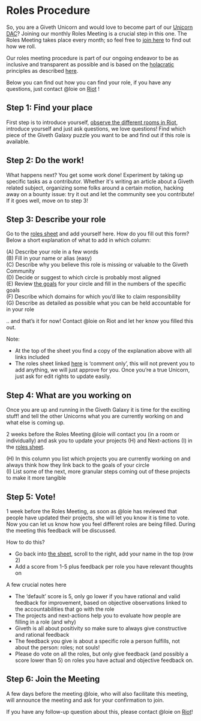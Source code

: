 # Roles Procedure



So, you are a Giveth Unicorn and would love to become part of our [Unicorn DAC](https://wiki.giveth.io/dac/Unicorn-DAC/)? Joining our monthly Roles Meeting is a crucial step in this one. The Roles Meeting takes place every month; so feel free to [join here](https://meet.jit.si/giveth-gov) to find out how we roll. 


Our roles meeting procedure is part of our ongoing endeavor to be as inclusive and transparent as possible and is based on the [holacratic](https://www.holacracy.org/) principles as described [here](https://blog.holacracy.org/writing-roles-accountabilities-in-holacracy-eb9d83e363bf).


Below you can find out how you can find your role, if you have any questions, just contact @loie on [Riot](http://join.giveth.io) !


## Step 1: Find your place 

First step is to introduce yourself, [observe the different rooms in Riot](http://join.giveth.io), introduce yourself and just ask questions, we love questions! Find which piece of the Giveth Galaxy puzzle you want to be and find out if this role is available.   

## Step 2: Do the work! 

What happens next? You get some work done! Experiment by taking up specific tasks as a contributor. Whether it's writing an article about a Giveth related subject, organizing some folks around a certain motion, hacking away on a bounty issue: try it out and let the community see you contribute! If it goes well, move on to step 3!

## Step 3: Describe your role

Go to the [roles sheet](https://docs.google.com/spreadsheets/d/10yFmRviEoeUCg8GfWizHBtkFqU9kgm_OhmIj9Lt-ONU/edit?usp=sharing) and add yourself here. 
How do you fill out this form? Below a short explanation of what to add in which column:

(A) Describe your role in a few words <br>
(B) Fill in your name or alias (easy) <br>
(C) Describe why you believe this role is missing or valuable to the Giveth Community  <br>
(D) Decide or suggest to which circle is probably most aligned  <br>
(E) Review [the goals](https://docs.google.com/document/d/15bD4zWmNGseSehNMS2ZYVUcTGXKp3B-REFf8A-0B7Xs/edit?usp=sharing) for your circle and fill in the numbers of the specific goals  <br>
(F) Describe which domains for which you’d like to claim responsibility  <br>
(G) Describe as detailed as possible what you can be held accountable for in your role <br>


.. and that’s it for now! Contact @loie on Riot and let her know you filled this out. 


Note: 
- At the top of the sheet you find a copy of the explanation above with all links included
- The roles sheet linked [here](https://docs.google.com/spreadsheets/d/10yFmRviEoeUCg8GfWizHBtkFqU9kgm_OhmIj9Lt-ONU/edit?usp=sharing) is ‘comment only’, this will not prevent you to add anything, we will just approve for you. Once you’re a true Unicorn, just ask for edit rights to update easily.

## Step 4: What are you working on

Once you are up and running in the Giveth Galaxy it is time for the exciting stuff! and tell the other Unicorns what you are currently working on and what else is coming up. 

2 weeks before the Roles Meeting @loie will contact you (in a room or individually) and ask you to update your projects (H) and Next-actions (I) in the [roles sheet](https://docs.google.com/spreadsheets/d/10yFmRviEoeUCg8GfWizHBtkFqU9kgm_OhmIj9Lt-ONU/edit?usp=sharing).

(H) In this column you list which projects you are currently working on and always think how they link back to the goals of your circle <br>
(I) List some of the next, more granular steps coming out of these projects to make it more tangible 

## Step 5: Vote!

1 week before the Roles Meeting, as soon as @loie has reviewed that people have updated their projects, she will let you know it is time to vote. Now you can let us know how you feel different roles are being filled. During the meeting this feedback will be discussed.


How to do this? 

- Go back into [the sheet](https://docs.google.com/spreadsheets/d/10yFmRviEoeUCg8GfWizHBtkFqU9kgm_OhmIj9Lt-ONU/edit?usp=sharing), scroll to the right, add your name in the top (row 2) 
- Add a score from 1-5 plus feedback per role you have relevant thoughts on 


A few crucial notes here

- The ‘default’ score is 5, only go lower if you have rational and valid feedback for improvement, based on objective observations linked to the accountabilities that go with the role
- The projects and next-actions help you to evaluate how people are filling in a role (and why)
- Giveth is all about positivity so make sure to always give constructive and rational feedback
- The feedback you give is about a specific role a person fulfills, not about the person: roles; not souls!
- Please do vote on all the roles, but only give feedback (and possibly a score lower than 5) on roles you have actual and objective feedback on. 

## Step 6: Join the Meeting

A few days before the meeting @loie, who will also facilitate this meeting, will announce the meeting and ask for your confirmation to join. 

If you have any follow-up question about this, please contact @loie on [Riot](http://join.giveth.io)! 
